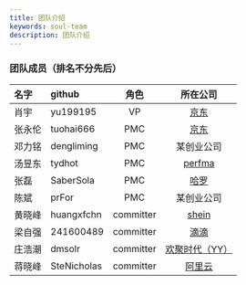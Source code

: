 ```yaml
---
title: 团队介绍
keywords: soul-team
description: 团队介绍
---
```


### 团队成员（排名不分先后）

 |名字        | github      |  角色        | 所在公司  |
 |:--------  |:-----        |:-------:    |:-------:|
 |肖宇        |yu199195     |  VP          | [京东](https://jd.com)                   |
 |张永伦      |tuohai666    |  PMC         | [京东](https://jd.com)                   |
 |邓力铭      |dengliming   |  PMC         | 某创业公司                                | 
 |汤昱东      |tydhot       |  PMC         | [perfma](https://perfma.com/)            |
 |张磊        |SaberSola    |  PMC         | [哈罗](https://www.helloglobal.com/)     | 
 |陈斌        |prFor        |  PMC         | 某创业公司                                |
 |黄晓峰      |huangxfchn   |  committer   | [shein](https://www.shein.com.hk)        | 
 |梁自强      |241600489    |  committer   | [滴滴](https://www.didiglobal.com/)       | 
 |庄浩潮      |dmsolr       |  committer   | [欢聚时代（YY）](https://www.yy.com/)      | 
 |蒋晓峰      |SteNicholas  |  committer   | [阿里云](https://www.aliyun.com)          |
